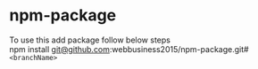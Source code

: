# npm-package
To use this add package follow below steps<br />
npm install git@github.com:webbusiness2015/npm-package.git#`<branchName>`
